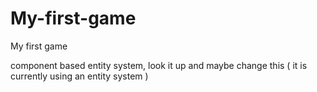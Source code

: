 # My-first-game
My first game



component based entity system, look it up and maybe change this ( it is currently using an entity system )